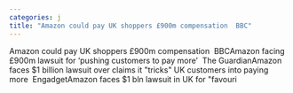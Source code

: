 ```yaml
---
categories: j
title: "Amazon could pay UK shoppers £900m compensation  BBC"
---
```

Amazon could pay UK shoppers £900m compensation&nbsp;&nbsp;BBCAmazon facing £900m lawsuit for ‘pushing customers to pay more’&nbsp;&nbsp;The GuardianAmazon faces $1 billion lawsuit over claims it "tricks" UK customers into paying more&nbsp;&nbsp;EngadgetAmazon faces $1 bln lawsuit in UK for "favouri